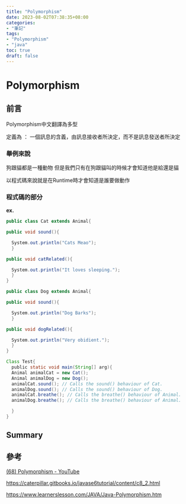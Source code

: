 ```yaml
---
title: "Polymorphism"
date: 2023-08-02T07:38:35+08:00
categories:
- "筆記"
tags:
- "Polymorphism"
- "java"
toc: true
draft: false
---
```


# Polymorphism 

<!-- 簡介 -->
<!--more-->

## 前言

Polymorphism中文翻譯為多型

定義為 ：
一個訊息的含義，由訊息接收者所決定，而不是訊息發送者所決定 

### 舉例來說

狗跟貓都是一種動物 但是我們只有在狗跟貓叫的時候才會知道他是給還是貓

以程式碼來說就是在Runtime時才會知道是誰要做動作

### 程式碼的部分

****ex.****

```java
public class Cat extends Animal{

public void sound(){

  System.out.println("Cats Meao");
  }

public void catRelated(){

  System.out.println("It loves sleeping.");
  }
}
```

```java
public class Dog extends Animal{

public void sound(){

  System.out.println("Dog Barks");
  }

public void dogRelated(){

  System.out.println("Very obidient.");
  }
}
```


```java
Class Test{
  public static void main(String[] arg){
  Animal animalCat = new Cat();
  Animal animalDog = new Dog();
  animalCat.sound(); // Calls the sound() behaviour of Cat.
  animalDog.sound(); // Calls the sound() behaviour of Dog.
  animalCat.breathe(); // Calls the breathe() behaviour of Animal.
  animalDog.breathe(); // Calls the breathe() behaviour of Animal.

  }
}

```




## Summary

## 參考

[(68) Polymorphism - YouTube](https://www.youtube.com/watch?v=tYw-BKKcD3s)

https://caterpillar.gitbooks.io/javase6tutorial/content/c8_2.html

https://www.learnerslesson.com/JAVA/Java-Polymorphism.htm